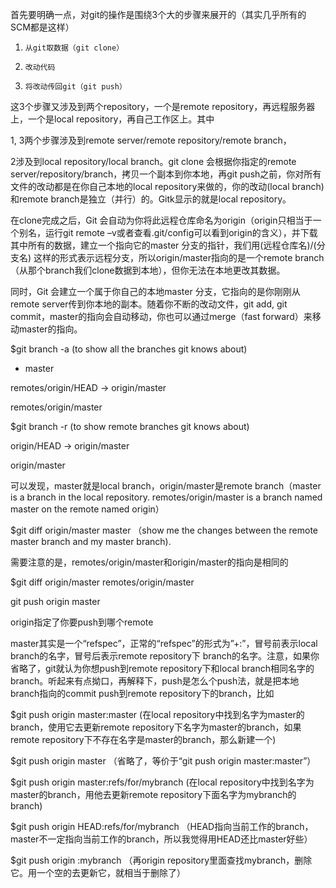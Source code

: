 首先要明确一点，对git的操作是围绕3个大的步骤来展开的（其实几乎所有的SCM都是这样）

1.     从git取数据（git clone）

2.     改动代码

3.     将改动传回git（git push）

这3个步骤又涉及到两个repository，一个是remote repository，再远程服务器上，一个是local repository，再自己工作区上。其中

1, 3两个步骤涉及到remote server/remote repository/remote branch，

2涉及到local repository/local branch。git clone 会根据你指定的remote server/repository/branch，拷贝一个副本到你本地，再git push之前，你对所有文件的改动都是在你自己本地的local repository来做的，你的改动(local branch)和remote branch是独立（并行）的。Gitk显示的就是local repository。

在clone完成之后，Git 会自动为你将此远程仓库命名为origin（origin只相当于一个别名，运行git remote –v或者查看.git/config可以看到origin的含义），并下载其中所有的数据，建立一个指向它的master 分支的指针，我们用(远程仓库名)/(分支名) 这样的形式表示远程分支，所以origin/master指向的是一个remote branch（从那个branch我们clone数据到本地），但你无法在本地更改其数据。

同时，Git 会建立一个属于你自己的本地master 分支，它指向的是你刚刚从remote server传到你本地的副本。随着你不断的改动文件，git add, git commit，master的指向会自动移动，你也可以通过merge（fast forward）来移动master的指向。

$git branch -a (to show all the branches git knows about)

* master

remotes/origin/HEAD -> origin/master

remotes/origin/master

$git branch -r (to show remote branches git knows about)

origin/HEAD -> origin/master

origin/master

可以发现，master就是local branch，origin/master是remote branch（master is a branch in the local repository. remotes/origin/master is a branch named master on the remote named origin）

$git diff origin/master master （show me the changes between the remote master branch and my master branch).

需要注意的是，remotes/origin/master和origin/master的指向是相同的

$git diff origin/master remotes/origin/master

git push origin master

origin指定了你要push到哪个remote

master其实是一个“refspec”，正常的“refspec”的形式为”+<src>:<dst>”，冒号前表示local branch的名字，冒号后表示remote repository下 branch的名字。注意，如果你省略了<dst>，git就认为你想push到remote repository下和local branch相同名字的branch。听起来有点拗口，再解释下，push是怎么个push法，就是把本地branch指向的commit push到remote repository下的branch，比如

$git push origin master:master (在local repository中找到名字为master的branch，使用它去更新remote repository下名字为master的branch，如果remote repository下不存在名字是master的branch，那么新建一个)

$git push origin master （省略了<dst>，等价于“git push origin master:master”）

$git push origin master:refs/for/mybranch (在local repository中找到名字为master的branch，用他去更新remote repository下面名字为mybranch的branch)

$git push origin HEAD:refs/for/mybranch （HEAD指向当前工作的branch，master不一定指向当前工作的branch，所以我觉得用HEAD还比master好些）

$git push origin :mybranch （再origin repository里面查找mybranch，删除它。用一个空的去更新它，就相当于删除了）
